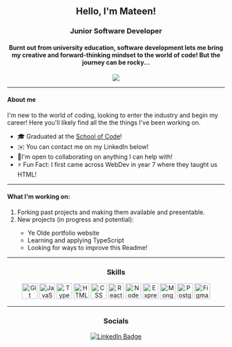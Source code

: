 <div align="center">
 <h2>Hello, I'm Mateen!</h2>
 <h3>Junior Software Developer</h3>
</div>

<div align="center">
<h4>
 Burnt out from university education, software development lets me bring my creative and forward-thinking mindset to the world of code! But the journey can be rocky...
</h4>

<img src="https://knowledge.wharton.upenn.edu/wp-content/uploads/2017/03/mountain-climbing.jpg" />
</div>

<hr>


#### About me

<p>I'm new to the world of coding, looking to enter the industry and begin my career! Here you'll likely find all the the things I've been working on.</p>

<ul>
  <li>🎓 Graduated at the <a href="https://www.schoolofcode.co.uk/">School of Code</a>!</li>
  <li>✉️ You can contact me on my LinkedIn below!</li>
  <li>🤝I'm open to collaborating on anything I can help with!</li>
  <li>⚡ Fun Fact: I first came across WebDev in year 7 where they taught us HTML!</li>
</ul>

<hr>

#### What I'm working on:

<ol>
  <li>Forking past projects and making them available and presentable.</li>
  <li>New projects (in progress and potential):</li>
    <ul>
      <li>Ye Olde portfolio website</li>
      <li>Learning and applying TypeScript</li>
      <li>Looking for ways to improve this Readme!</li>
    </il>
</ol>

<hr>

<div align="center">
 <h3>Skills</h3>
</div>

<p align="center">
<a href="https://git-scm.com/" target="_blank" rel="noreferrer"><img src="https://raw.githubusercontent.com/danielcranney/readme-generator/main/public/icons/skills/git-colored.svg" width="36" height="36" alt="Git" /></a>
<a href="https://developer.mozilla.org/en-US/docs/Web/JavaScript" target="_blank" rel="noreferrer"><img src="https://raw.githubusercontent.com/danielcranney/readme-generator/main/public/icons/skills/javascript-colored.svg" width="36" height="36" alt="JavaScript" /></a>
<a href="https://www.typescriptlang.org/" target="_blank" rel="noreferrer"><img src="https://raw.githubusercontent.com/danielcranney/readme-generator/main/public/icons/skills/typescript-colored.svg" width="36" height="36" alt="TypeScript" /></a>
<a href="https://developer.mozilla.org/en-US/docs/Glossary/HTML5" target="_blank" rel="noreferrer"><img src="https://raw.githubusercontent.com/danielcranney/readme-generator/main/public/icons/skills/html5-colored.svg" width="36" height="36" alt="HTML5" /></a>
<a href="https://developer.mozilla.org/en-US/docs/Web/CSS" target="_blank" rel="noreferrer"><img src="https://raw.githubusercontent.com/danielcranney/readme-generator/main/public/icons/skills/css3-colored.svg" width="36" height="36" alt="CSS" /></a>
<a href="https://reactjs.org/" target="_blank" rel="noreferrer"><img src="https://raw.githubusercontent.com/danielcranney/readme-generator/main/public/icons/skills/react-colored.svg" width="36" height="36" alt="React" /></a>
<a href="https://nodejs.org/en/" target="_blank" rel="noreferrer"><img src="https://raw.githubusercontent.com/danielcranney/readme-generator/main/public/icons/skills/nodejs-colored.svg" width="36" height="36" alt="NodeJS" /></a>
<a href="https://expressjs.com/" target="_blank" rel="noreferrer"><img src="https://raw.githubusercontent.com/danielcranney/readme-generator/main/public/icons/skills/express-colored.svg" width="36" height="36" alt="Express" /></a>
<a href="https://www.mongodb.com/" target="_blank" rel="noreferrer"><img src="https://raw.githubusercontent.com/danielcranney/readme-generator/main/public/icons/skills/mongodb-colored.svg" width="36" height="36" alt="MongoDB" /></a>
<a href="https://www.postgresql.org/" target="_blank" rel="noreferrer"><img src="https://raw.githubusercontent.com/danielcranney/readme-generator/main/public/icons/skills/postgresql-colored.svg" width="36" height="36" alt="PostgreSQL" /></a>
<a href="https://www.figma.com/" target="_blank" rel="noreferrer"><img src="https://raw.githubusercontent.com/danielcranney/readme-generator/main/public/icons/skills/figma-colored.svg" width="36" height="36" alt="Figma" /></a>
</p>

<hr>

<div align="center">
 <h3>Socials</h3>
</div>

<div align="center">
  <a href="https://www.linkedin.com/in/mateen-qureshi-msq/" target="_blank">
    <img src="https://img.shields.io/badge/LinkedIn-blue?style=for-the-badge&logo=linkedin&logoColor=white" alt="LinkedIn Badge"/>
  </a>
</div>
